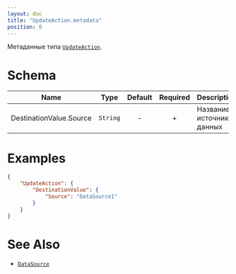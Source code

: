 ```yaml
---
layout: doc
title: "UpdateAction.metadata"
position: 0
---
```


Метаданные типа [`UpdateAction`](../).

# Schema

|Name|Type|Default|Required|Description|
|----|----|:--:|:--:|-----------|
|DestinationValue.Source|`String`| - | + |Название источника данных|



# Examples

```json
{
	"UpdateAction": {
		"DestinationValue": {
			"Source": "DataSource1"
		}
	}
}
```

# See Also

* [`DataSource`](../../DataSources/)